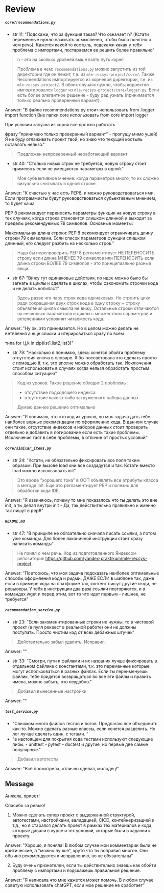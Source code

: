 # Review

##### `core/recommendations.py`

- str 11: "Подскажи, что за функция такая? Что означает n? (Кстати переменные нужно называть осмысленно, чтобы было понятно о чем речь). Кажется какой то костыль, подскажи какая у тебя проблема  с импортами, постараемся ее решить более правильно"

> n - это на сколько уровней выше взять путь корня
>
> Проблема в чем: `recommendations.py` можно запустить из той директории где он лежит, т.е. из `mle-recsys-project/core/`. Также Recomendations импортируется из корневой директории, т.е. из `mle-recsys-project/`. В обоих случаях нужно, чтобы корректно импортировался `logger` из `mle-recsys-project/core/logger.py`. Если есть более элегантное решение - буду рад узнать (принимается только реально проверенный вариант).

Answer: "В файле recommendations.py стоит использовать  from .logger import function
Вне папки core использовать from core import logger

При условии запуска из корня все должно работать.

фразу "принимаю только проверенный вариант" - пропущу мимо ушей) Я не буду отлаживать проект твой, но знаю что текущий костыль оставлять нельзя."

> Предложен непроверенный неработающий вариант

- str 40: "Столько новых строк не требуется, новую строку стоит применять если не умещаются параметры в одной."

> Мое субъективное мнение: когда параметров много, то их сложно визуально считывать в одной строке.

Answer: "К счастью у нас есть PEP8, и можно руководствоваться ими. Если программисты будут руководствоваться субьективным мнением, то будет каша

PEP 8 рекомендует переносить параметры функции на новую строку в тех случаях, когда строка становится слишком длинной и выходит за пределы рекомендуемых 79 символов. Основные моменты:

Максимальная длина строки: PEP 8 рекомендует ограничивать длину строки 79 символами. Если список параметров функции слишком длинный, его следует разбить на несколько строк."

> Надо бы перепроверить PEP 8 регламентирует НЕ ПЕРЕНОСИТЬ строку если длина МНЕНЕЕ 79 символов или ПЕРЕНОСИТЬ если длина строки БОЛЕЕ 79 символов - это принципиально разные вещи.

- str 67: "Вижу тут одинаковые действия, по идее можно было бы загнать в циклы и сделать в циклах, чтобы сэкономить строчки кода и не делать копипаст"

> Здесь разве что пару строк кода одинаковых. Но строить цикл ради сокращения двух строк кода в одну строку + строку объявления цикла смысла не вижу. Остальные строки отличаются на несколько параметров и циклы с множеством параметров и ветвлениями усложнят читаемость кода.

Answer: "Ну ок, это принимается. Но в целом можно делать не ветвления а еще списки и итерироваться сразу по всем

типа for i,j,k in zip(list1,list2,list3)"

- str 79: "Насколько я понимаю, здесь хочется обойти проблему отсутствия ключа в словаре. Я бы посоветовала это сделать просто с помощью if, т.к. это вполне можно обработать так. Исключения стоит использовать в случаях когда нельзя обработать простым способом ситуацию"

> Код из уроков. Такое решение обходит 2 проблемы:
>
> - отсутствие подходящего индекса
> - отсутствие какого-либо загруженного набора данных
>
> Думаю данное решение оптимально

Answer: "Я понимаю, что это код из уроков, но моя задача дать тебе наиболее верные рекомендации по оформлению кода. В данном случае они такие, отсутствие индексов и наборов данных стоит проверить отдельно и добавить в логирование если есть такие проблемы. Исключения таят в себе проблемы, в отличие от простых условий"

##### `core/similar_items.py`

- str 24: "Кстати, не обязательно фиксировать все поля таким образом. При вызове load они все создадутся и так. Кстати вместо load можно использовать init"

> Это вроде "хорошего тона" в ООП объявлять все атрибуты класса в методе init. Еще это регламентирует PEP и полезно для обработки кода IDE.

Answer: "Я извиняюсь, почему то мне показалось что ты делать это вне init, а ты делал внутри init - Да, так действительно правильно и именно так пишут в pep8"

##### `README.md`

- str 47: "В принципе не обязательно сначала писать ссылки, а потом уже команды. Для более лаконичной инструкции стоит сразу написать команды"

> Не понял о чем речь. Код из подготовленного Яндексом репозитория https://github.com/yandex-praktikum/mle-recsys-project.

Answer: "Повторюсь, что моя задача подсказать наиболее оптимальные способы оформления кода и ридми. ДАЖЕ ЕСЛИ в шаблоне так, даже если в примере кода на платформе так, контент пишут другие люди, не ревьюеры. У тебя в инструкции два раза ссылки повторяются, и в командах wget и перед этим, вот то что идет первым - лишнее, не требуется"

##### `recommendation_service.py`

- str 23: "Если закоменнтированные строки не нужны, то в чистовой проект (в пулл реквест в реальной работе) они не должны поступать. Просто чистим код от всех дебажных штучек"

> Действительно забыл удалить. Исправил.

Answer: ""

- str 33: "Смотри, пути к файлами и их названия лучше фиксировать в отдельном файлике с константами, т.к. это переменные которые могут использоваться в разных файлах. Если ты переименуешь файлик, тебе придется возвращаться во все эти файлы и править имена, можно забыть, это неудобно."

> Добавил вынесенные настройки

Answer: ""

##### `test_service.py`

- "Слишком много файлов тестов и логов. Предлагаю все объединить как-то. Можно сделать разные классы, если хочется разделить. Но лог лучше сделать один, с тегами. "
- "в настоящем для покрытия кода тестами используют следующие либы: - unittest - pytest - doctest и другие, но первые две самые популярные."

> Добавил автотесты

Answer: "Всё посмотрела, отлично сделал, молодец!"



## Message

Анжела, привет!

Спасибо за ревью!

1. Можно сделать супер проект с выдержанной структурой, автотестами, настройками, валидацией, CICD, контейнеризацией и т.д., но я старался делать проект в рамках тех материалов и кода, которые давали в курсе и тех условий, которые были в задании к проекту.

Answer: "Хорошо, я поняла! В любом случае мои комментарии были не критические, а "можно лучше", круто что ты поправил многое. Они обычно рекомендуются к исправлению, но не обязательны"

2. Буду очень признателен, если ты действительно знаешь как обойти проблему с импортами и подскажешь правильное решение.

Answer: "Я написала что мне кажется может помочь. В любом случае советую использовать chatGPT, если мое решение не сработает"
